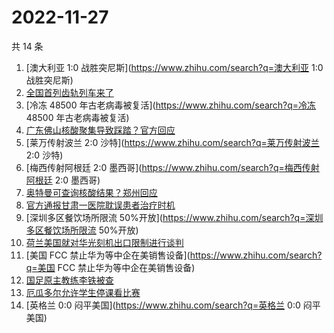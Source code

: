 # 2022-11-27

共 14 条

<!-- BEGIN -->
<!-- 最后更新时间 Sun Nov 27 2022 17:07:40 GMT+0800 (China Standard Time) -->

1. [澳大利亚 1:0 战胜突尼斯](https://www.zhihu.com/search?q=澳大利亚 1:0 战胜突尼斯)
1. [全国首列齿轨列车来了](https://www.zhihu.com/search?q=全国首列齿轨列车来了)
1. [冷冻 48500 年古老病毒被复活](https://www.zhihu.com/search?q=冷冻 48500 年古老病毒被复活)
1. [广东佛山核酸聚集导致踩踏？官方回应](https://www.zhihu.com/search?q=广东佛山核酸聚集导致踩踏？官方回应)
1. [莱万传射波兰 2:0 沙特](https://www.zhihu.com/search?q=莱万传射波兰 2:0 沙特)
1. [梅西传射阿根廷 2:0 墨西哥](https://www.zhihu.com/search?q=梅西传射阿根廷 2:0 墨西哥)
1. [奥特曼可查询核酸结果？郑州回应](https://www.zhihu.com/search?q=奥特曼可查询核酸结果？郑州回应)
1. [官方通报甘肃一医院耽误患者治疗时机](https://www.zhihu.com/search?q=官方通报甘肃一医院耽误患者治疗时机)
1. [深圳多区餐饮场所限流 50%开放](https://www.zhihu.com/search?q=深圳多区餐饮场所限流 50%开放)
1. [荷兰美国就对华光刻机出口限制进行谈判](https://www.zhihu.com/search?q=荷兰美国就对华光刻机出口限制进行谈判)
1. [美国 FCC 禁止华为等中企在美销售设备](https://www.zhihu.com/search?q=美国 FCC 禁止华为等中企在美销售设备)
1. [国足原主教练李铁被查](https://www.zhihu.com/search?q=国足原主教练李铁被查)
1. [厄瓜多尔允许学生停课看比赛](https://www.zhihu.com/search?q=厄瓜多尔允许学生停课看比赛)
1. [英格兰 0:0 闷平美国](https://www.zhihu.com/search?q=英格兰 0:0 闷平美国)

<!-- END -->
